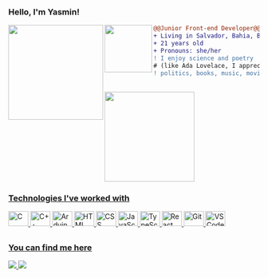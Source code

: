 ### Hello, I'm Yasmin!

<section>
<img align="left" height="190" src="https://media4.giphy.com/media/v1.Y2lkPTc5MGI3NjExNmE3Y2NiZjZiNjVmYWEwNzE5MGFhMDFmZDNkNTQ2NDAyMTE5NGRiOSZjdD1z/JP8JqBCriPw4Z5Rfq3/giphy.gif"/>
<img align="left" height="95" src="https://media.giphy.com/media/vvcvtGPa4hSiN4TgeY/giphy.gif"/>


```diff
@@Junior Front-end Developer@@
+ Living in Salvador, Bahia, Brazil
+ 21 years old
+ Pronouns: she/her
! I enjoy science and poetry
# (like Ada Lovelace, I appreciate the idea of poetic science),
! politics, books, music, movies, and bad jokes 
```
</section>

##

<section>
  <a href="https://github.com/yasferreira">
  <img height="180" src="https://github-readme-stats.vercel.app/api?username=yasferreira&show_icons=true&theme=omni&include_all_commits=true&count_private=true"/>
</section>

<section>
  <h3>Technologies I've worked with</h3>
    <img alt="C" height="30" width="40" src="https://cdn.jsdelivr.net/gh/devicons/devicon/icons/c/c-original.svg">
    <img alt="C++" height="30" width="40" src="https://cdn.jsdelivr.net/gh/devicons/devicon/icons/cplusplus/cplusplus-original.svg">
    <img alt="Arduino" height="30" width="40" src="https://cdn.jsdelivr.net/gh/devicons/devicon/icons/arduino/arduino-original.svg">
    <img alt="HTML" height="30" width="40" src="https://cdn.jsdelivr.net/gh/devicons/devicon/icons/html5/html5-original.svg">
    <img alt="CSS" height="30" width="40" src="https://cdn.jsdelivr.net/gh/devicons/devicon/icons/css3/css3-original.svg">
    <img alt="JavaScript" height="30" width="40" src="https://cdn.jsdelivr.net/gh/devicons/devicon/icons/javascript/javascript-original.svg">
    <img alt="TypeScript" height="30" width="40" src="https://cdn.jsdelivr.net/gh/devicons/devicon/icons/typescript/typescript-original.svg">
    <img alt="React" height="30" width="40" src="https://cdn.jsdelivr.net/gh/devicons/devicon/icons/react/react-original.svg">
    <img alt="Git" height="30" width="40" src="https://cdn.jsdelivr.net/gh/devicons/devicon/icons/git/git-original.svg">
    <img alt="VS Code" height="30" width="40" src="https://cdn.jsdelivr.net/gh/devicons/devicon/icons/vscode/vscode-original.svg">
</section>

##

<section>
  <h3>You can find me here</h3>
    <a href = "mailto:yasxferreira@gmail.com">
      <img src="https://img.shields.io/badge/-Gmail-%23333?style=for-the-badge&logo=gmail&logoColor=white" target="_blank">
     </a>
    <a href="https://www.linkedin.com/in/yasxferreira/a" target="_blank">
      <img src="https://img.shields.io/badge/-LinkedIn-%230077B5?style=for-the-badge&logo=linkedin&logoColor=white" target="_blank">
    </a> 
</section>
